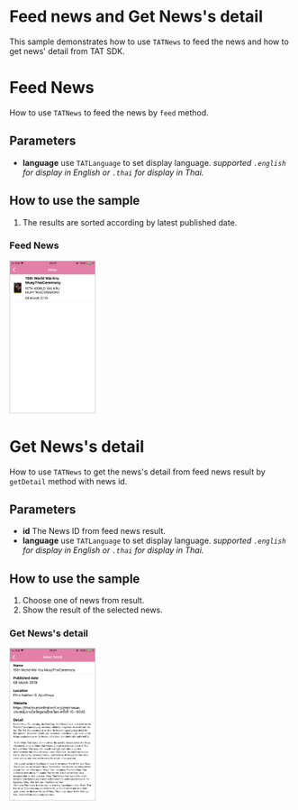 # Feed news and Get News's detail <a name="News"></a>

This sample demonstrates how to use `TATNews` to feed the news and how to get news' detail from TAT SDK.

# Feed News
How to use `TATNews` to feed the news by `feed` method.
## Parameters
 * **language** use `TATLanguage` to set display language. *supported `.english` for display in English or `.thai` for display in Thai.*

## How to use the sample
 1. The results are sorted according by latest published date.

### Feed News
<img src="GetListOfNews_ios.png" width="30%" style="border: 1px solid lightgray;">

# Get News's detail
How to use `TATNews` to get the news's detail from feed news result by `getDetail` method with news id.
## Parameters
 * **id** The News ID from feed news result.
 * **language** use `TATLanguage` to set display language. *supported `.english` for display in English or `.thai` for display in Thai.*

## How to use the sample
 1. Choose one of news from result.
 2. Show the result of the selected news.

### Get News's detail
<img src="NewsDetail_ios.png" width="30%" style="border: 1px solid lightgray;">